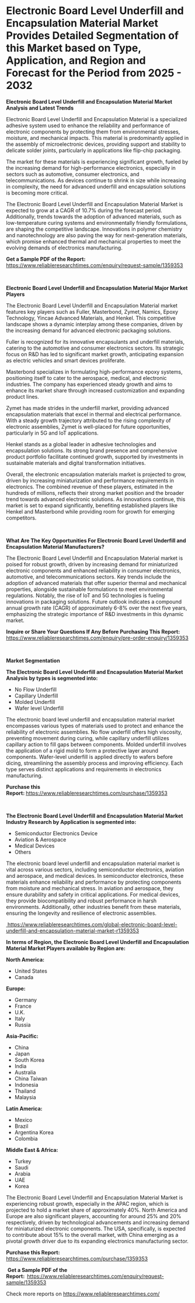 <p><h1>Electronic Board Level Underfill and Encapsulation Material Market Provides Detailed Segmentation of this Market based on Type, Application, and Region and Forecast for the Period from 2025 - 2032</h1></p><p><strong>Electronic Board Level Underfill and Encapsulation Material Market Analysis and Latest Trends</strong></p>
<p><p>Electronic Board Level Underfill and Encapsulation Material is a specialized adhesive system used to enhance the reliability and performance of electronic components by protecting them from environmental stresses, moisture, and mechanical impacts. This material is predominantly applied in the assembly of microelectronic devices, providing support and stability to delicate solder joints, particularly in applications like flip-chip packaging. </p><p>The market for these materials is experiencing significant growth, fueled by the increasing demand for high-performance electronics, especially in sectors such as automotive, consumer electronics, and telecommunications. As devices continue to shrink in size while increasing in complexity, the need for advanced underfill and encapsulation solutions is becoming more critical. </p><p>The Electronic Board Level Underfill and Encapsulation Material Market is expected to grow at a CAGR of 10.7% during the forecast period. Additionally, trends towards the adoption of advanced materials, such as low-temperature curing systems and environmentally friendly formulations, are shaping the competitive landscape. Innovations in polymer chemistry and nanotechnology are also paving the way for next-generation materials, which promise enhanced thermal and mechanical properties to meet the evolving demands of electronics manufacturing.</p></p>
<p><strong>Get a Sample PDF of the Report:&nbsp;</strong> <a href="https://www.reliableresearchtimes.com/enquiry/request-sample/1359353?utm_campaign=3363&utm_medium=2&utm_source=Github&utm_content=ia&utm_term=22032025&utm_id=electronic-board-level-underfill-and-encapsulation-material">https://www.reliableresearchtimes.com/enquiry/request-sample/1359353</a></p>
<p>&nbsp;</p>
<p><strong>Electronic Board Level Underfill and Encapsulation Material Major Market Players</strong></p>
<p><p>The Electronic Board Level Underfill and Encapsulation Material market features key players such as Fuller, Masterbond, Zymet, Namics, Epoxy Technology, Yincae Advanced Materials, and Henkel. This competitive landscape shows a dynamic interplay among these companies, driven by the increasing demand for advanced electronic packaging solutions.</p><p>Fuller is recognized for its innovative encapsulants and underfill materials, catering to the automotive and consumer electronics sectors. Its strategic focus on R&D has led to significant market growth, anticipating expansion as electric vehicles and smart devices proliferate. </p><p>Masterbond specializes in formulating high-performance epoxy systems, positioning itself to cater to the aerospace, medical, and electronic industries. The company has experienced steady growth and aims to enhance its market share through increased customization and expanding product lines. </p><p>Zymet has made strides in the underfill market, providing advanced encapsulation materials that excel in thermal and electrical performance. With a steady growth trajectory attributed to the rising complexity of electronic assemblies, Zymet is well-placed for future opportunities, particularly in 5G and IoT applications.</p><p>Henkel stands as a global leader in adhesive technologies and encapsulation solutions. Its strong brand presence and comprehensive product portfolio facilitate continued growth, supported by investments in sustainable materials and digital transformation initiatives.</p><p>Overall, the electronic encapsulation materials market is projected to grow, driven by increasing miniaturization and performance requirements in electronics. The combined revenue of these players, estimated in the hundreds of millions, reflects their strong market position and the broader trend towards advanced electronic solutions. As innovations continue, this market is set to expand significantly, benefiting established players like Henkel and Masterbond while providing room for growth for emerging competitors.</p></p>
<p>&nbsp;</p>
<p><strong>What Are The Key Opportunities For Electronic Board Level Underfill and Encapsulation Material Manufacturers?</strong></p>
<p><p>The Electronic Board Level Underfill and Encapsulation Material market is poised for robust growth, driven by increasing demand for miniaturized electronic components and enhanced reliability in consumer electronics, automotive, and telecommunications sectors. Key trends include the adoption of advanced materials that offer superior thermal and mechanical properties, alongside sustainable formulations to meet environmental regulations. Notably, the rise of IoT and 5G technologies is fueling innovations in packaging solutions. Future outlook indicates a compound annual growth rate (CAGR) of approximately 6-8% over the next five years, emphasizing the strategic importance of R&D investments in this dynamic market.</p></p>
<p><strong>Inquire or Share Your Questions If Any Before Purchasing This Report:</strong> <a href="https://www.reliableresearchtimes.com/enquiry/pre-order-enquiry/1359353?utm_campaign=3363&utm_medium=2&utm_source=Github&utm_content=ia&utm_term=22032025&utm_id=electronic-board-level-underfill-and-encapsulation-material">https://www.reliableresearchtimes.com/enquiry/pre-order-enquiry/1359353</a></p>
<p>&nbsp;</p>
<p><strong>Market Segmentation</strong></p>
<p><strong>The Electronic Board Level Underfill and Encapsulation Material Market Analysis by types is segmented into:</strong></p>
<p><ul><li>No Flow Underfill</li><li>Capillary Underfill</li><li>Molded Underfill</li><li>Wafer level Underfill</li></ul></p>
<p><p>The electronic board level underfill and encapsulation material market encompasses various types of materials used to protect and enhance the reliability of electronic assemblies. No flow underfill offers high viscosity, preventing movement during curing, while capillary underfill utilizes capillary action to fill gaps between components. Molded underfill involves the application of a rigid mold to form a protective layer around components. Wafer-level underfill is applied directly to wafers before dicing, streamlining the assembly process and improving efficiency. Each type serves distinct applications and requirements in electronics manufacturing.</p></p>
<p><strong>Purchase this Report:&nbsp;</strong><a href="https://www.reliableresearchtimes.com/purchase/1359353?utm_campaign=3363&utm_medium=2&utm_source=Github&utm_content=ia&utm_term=22032025&utm_id=electronic-board-level-underfill-and-encapsulation-material">https://www.reliableresearchtimes.com/purchase/1359353</a></p>
<p>&nbsp;</p>
<p><strong>The Electronic Board Level Underfill and Encapsulation Material Market Industry Research by Application is segmented into:</strong></p>
<p><ul><li>Semiconductor Electronics Device</li><li>Aviation & Aerospace</li><li>Medical Devices</li><li>Others</li></ul></p>
<p><p>The electronic board level underfill and encapsulation material market is vital across various sectors, including semiconductor electronics, aviation and aerospace, and medical devices. In semiconductor electronics, these materials enhance reliability and performance by protecting components from moisture and mechanical stress. In aviation and aerospace, they ensure durability and safety in critical applications. For medical devices, they provide biocompatibility and robust performance in harsh environments. Additionally, other industries benefit from these materials, ensuring the longevity and resilience of electronic assemblies.</p></p>
<p><a href="https://www.reliableresearchtimes.com/global-electronic-board-level-underfill-and-encapsulation-material-market-r1359353?utm_campaign=3363&utm_medium=2&utm_source=Github&utm_content=ia&utm_term=22032025&utm_id=electronic-board-level-underfill-and-encapsulation-material">&nbsp;https://www.reliableresearchtimes.com/global-electronic-board-level-underfill-and-encapsulation-material-market-r1359353</a></p>
<p><strong>In terms of Region, the Electronic Board Level Underfill and Encapsulation Material Market Players available by Region are:</strong></p>
<p>
    <p> <strong> North America: </strong>
        <ul>
            <li>United States</li>
            <li>Canada</li>
        </ul>
        </p> 
    <p> <strong> Europe: </strong>
        <ul>
            <li>Germany</li>
            <li>France</li>
            <li>U.K.</li>
            <li>Italy</li>
            <li>Russia</li>
        </ul>
        </p> 
    <p> <strong> Asia-Pacific: </strong>
        <ul>
            <li>China</li>
            <li>Japan</li>
            <li>South Korea</li>
            <li>India</li>
            <li>Australia</li>
            <li>China Taiwan</li>
            <li>Indonesia</li>
            <li>Thailand</li>
            <li>Malaysia</li>
        </ul>
        </p> 
    <p> <strong> Latin America: </strong>
        <ul>
            <li>Mexico</li>
            <li>Brazil</li>
            <li>Argentina Korea</li>
            <li>Colombia</li>
        </ul>
        </p> 
    <p> <strong> Middle East & Africa: </strong>
        <ul>
            <li>Turkey</li>
            <li>Saudi</li>
            <li>Arabia</li>
            <li>UAE</li>
            <li>Korea</li>
        </ul>
    </p>
    </p>
<p><p>The Electronic Board Level Underfill and Encapsulation Material Market is experiencing robust growth, especially in the APAC region, which is projected to hold a market share of approximately 40%. North America and Europe are also significant players, accounting for around 25% and 20% respectively, driven by technological advancements and increasing demand for miniaturized electronic components. The USA, specifically, is expected to contribute about 15% to the overall market, with China emerging as a pivotal growth driver due to its expanding electronics manufacturing sector.</p></p>
<p><strong>Purchase this Report: </strong><a href="https://www.reliableresearchtimes.com/purchase/1359353?utm_campaign=3363&utm_medium=2&utm_source=Github&utm_content=ia&utm_term=22032025&utm_id=electronic-board-level-underfill-and-encapsulation-material">https://www.reliableresearchtimes.com/purchase/1359353</a></p>
<p>&nbsp;<strong>Get a Sample PDF of the Report:&nbsp;&nbsp;</strong><a href="https://www.reliableresearchtimes.com/enquiry/request-sample/1359353?utm_campaign=3363&utm_medium=2&utm_source=Github&utm_content=ia&utm_term=22032025&utm_id=electronic-board-level-underfill-and-encapsulation-material">https://www.reliableresearchtimes.com/enquiry/request-sample/1359353</a></p>
<p><strong></strong></p>
<p>Check more reports on <a href="https://www.reliableresearchtimes.com/?utm_campaign=3363&utm_medium=2&utm_source=Github&utm_content=ia&utm_term=22032025&utm_id=electronic-board-level-underfill-and-encapsulation-material">https://www.reliableresearchtimes.com/</a></p>